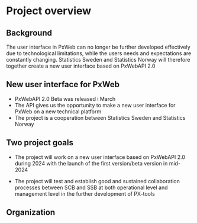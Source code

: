 # Project overview
## Background
The user interface in PxWeb can no longer be further developed effectively due to technological limitations, while the users needs and expectations are constantly changing. Statistics Sweden and Statistics Norway will therefore together create a new user interface based on PxWebAPI 2.0

## New user interface for PxWeb
- PxWebAPI 2.0 Beta was released i March 
- The API gives us the opportunity to make a new user interface for PxWeb on a new technical platform
- The project is a cooperation between Statistics Sweden and Statistics Norway

## Two project goals
- The project will work on a new user interface based on PxWebAPI 2.0 during 2024 with the launch of the first version/beta version in mid-2024

- The project will test and establish good and sustained collaboration processes between SCB and SSB at both operational level and management level in the further development of PX-tools


## Organization





